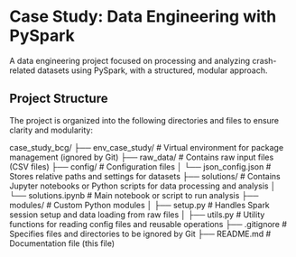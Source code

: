 # Case Study: Data Engineering with PySpark
A data engineering project focused on processing and analyzing crash-related datasets using PySpark, with a structured, modular approach.


## Project Structure
The project is organized into the following directories and files to ensure clarity and modularity:

case_study_bcg/
├── env_case_study/       # Virtual environment for package management (ignored by Git)
├── raw_data/             # Contains raw input files (CSV files)
├── config/               # Configuration files
│   └── json_config.json  # Stores relative paths and settings for datasets
├── solutions/            # Contains Jupyter notebooks or Python scripts for data processing and analysis
│   └── solutions.ipynb   # Main notebook or script to run analysis
├── modules/              # Custom Python modules
│   ├── setup.py          # Handles Spark session setup and data loading from raw files
│   ├── utils.py          # Utility functions for reading config files and reusable operations
├── .gitignore            # Specifies files and directories to be ignored by Git
├── README.md             # Documentation file (this file)
